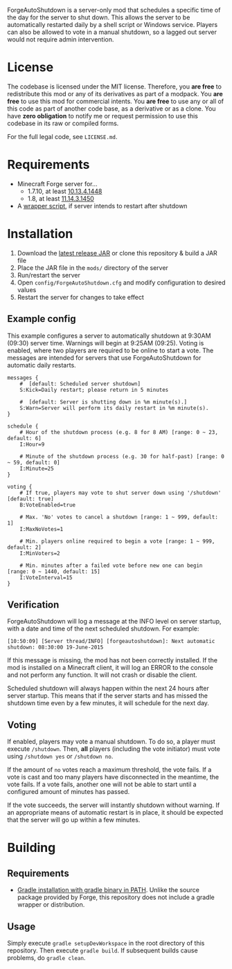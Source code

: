 ForgeAutoShutdown is a server-only mod that schedules a specific time of the day for the server to shut down. This allows the server to be automatically restarted daily by a shell script or Windows service. Players can also be allowed to vote in a manual shutdown, so a lagged out server would not require admin intervention.

# License
The codebase is licensed under the MIT license. Therefore, you **are free** to redistribute this mod or any of its derivatives as part of a modpack. You **are free** to use this mod for commercial intents. You **are free** to use any or all of this code as part of another code base, as a derivative or as a clone. You have **zero obligation** to notify me or request permission to use this codebase in its raw or compiled forms.

For the full legal code, see `LICENSE.md`.

# Requirements

* Minecraft Forge server for...
  * 1.7.10, at least [10.13.4.1448](http://files.minecraftforge.net/maven/net/minecraftforge/forge/1.7.10-10.13.4.1448-1.7.10/forge-1.7.10-10.13.4.1448-1.7.10-installer.jar)
  * 1.8, at least [11.14.3.1450](http://files.minecraftforge.net/maven/net/minecraftforge/forge/1.8-11.14.3.1450/forge-1.8-11.14.3.1450-installer.jar)
* A [wrapper script](https://github.com/Gamealition/Minecraft-Scripts), if server intends to restart after shutdown

# Installation

1. Download the [latest release JAR](https://github.com/Gamealition/ForgeAutoShutdown/releases) or clone this repository & build a JAR file
2. Place the JAR file in the `mods/` directory of the server
3. Run/restart the server
4. Open `config/ForgeAutoShutdown.cfg` and modify configuration to desired values
5. Restart the server for changes to take effect

## Example config

This example configures a server to automatically shutdown at 9:30AM (09:30) server time. Warnings will begin at 9:25AM (09:25). Voting is enabled, where two players are required to be online to start a vote. The messages are intended for servers that use ForgeAutoShutdown for automatic daily restarts.

```
messages {
    #  [default: Scheduled server shutdown]
    S:Kick=Daily restart; please return in 5 minutes

    #  [default: Server is shutting down in %m minute(s).]
    S:Warn=Server will perform its daily restart in %m minute(s).
}

schedule {
    # Hour of the shutdown process (e.g. 8 for 8 AM) [range: 0 ~ 23, default: 6]
    I:Hour=9

    # Minute of the shutdown process (e.g. 30 for half-past) [range: 0 ~ 59, default: 0]
    I:Minute=25
}

voting {
    # If true, players may vote to shut server down using '/shutdown' [default: true]
    B:VoteEnabled=true
    
    # Max. 'No' votes to cancel a shutdown [range: 1 ~ 999, default: 1]
    I:MaxNoVotes=1

    # Min. players online required to begin a vote [range: 1 ~ 999, default: 2]
    I:MinVoters=2

    # Min. minutes after a failed vote before new one can begin [range: 0 ~ 1440, default: 15]
    I:VoteInterval=15
}
```

## Verification
ForgeAutoShutdown will log a message at the INFO level on server startup, with a date and time of the next scheduled shutdown. For example:

```[10:50:09] [Server thread/INFO] [forgeautoshutdown]: Next automatic shutdown: 08:30:00 19-June-2015```

If this message is missing, the mod has not been correctly installed. If the mod is installed on a Minecraft client, it will log an ERROR to the console and not perform any function. It will not crash or disable the client.

Scheduled shutdown will always happen within the next 24 hours after server startup. This means that if the server starts and has missed the shutdown time even by a few minutes, it will schedule for the next day.

## Voting

If enabled, players may vote a manual shutdown. To do so, a player must execute `/shutdown`. Then, **all** players (including the vote initiator) must vote using `/shutdown yes` or `/shutdown no`.

If the amount of `no` votes reach a maximum threshold, the vote fails. If a vote is cast and too many players have disconnected in the meantime, the vote fails. If a vote fails, another one will not be able to start until a configured amount of minutes has passed.

If the vote succeeds, the server will instantly shutdown without warning. If an appropriate means of automatic restart is in place, it should be expected that the server will go up within a few minutes.

# Building

## Requirements

* [Gradle installation with gradle binary in PATH](http://www.gradle.org/installation). Unlike the source package provided by Forge, this repository does not include a gradle wrapper or distribution.

## Usage
Simply execute `gradle setupDevWorkspace` in the root directory of this repository. Then execute `gradle build`. If subsequent builds cause problems, do `gradle clean`.

